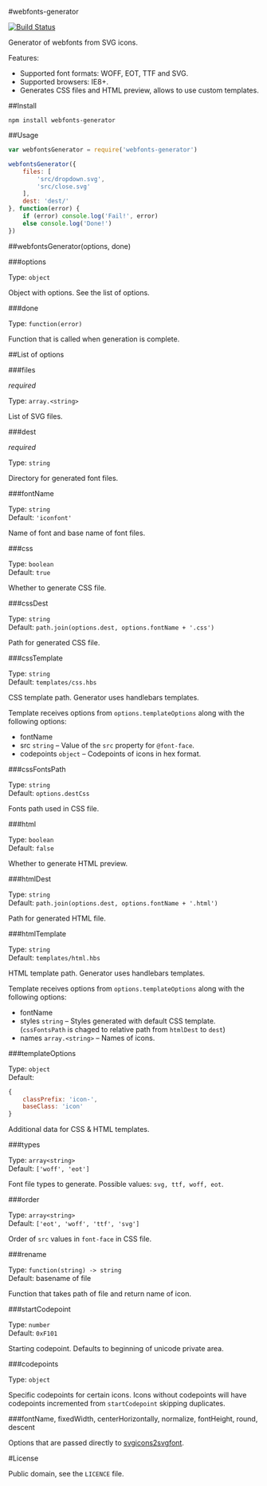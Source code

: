 #webfonts-generator


[![Build Status](https://travis-ci.org/sunflowerdeath/webfonts-generator.svg?branch=master)](https://travis-ci.org/sunflowerdeath/webfonts-generator)

Generator of webfonts from SVG icons.

Features:

* Supported font formats: WOFF, EOT, TTF and SVG.
* Supported browsers: IE8+.
* Generates CSS files and HTML preview, allows to use custom templates. 

##Install

`npm install webfonts-generator`

##Usage

```js
var webfontsGenerator = require('webfonts-generator')

webfontsGenerator({
	files: [
		'src/dropdown.svg',
		'src/close.svg'
	],
	dest: 'dest/'
}, function(error) {
	if (error) console.log('Fail!', error)
	else console.log('Done!')
})
```

##webfontsGenerator(options, done)

###options

Type: `object`

Object with options. See the list of options.

###done

Type: `function(error)`

Function that is called when generation is complete.

##List of options

###files

*required*

Type: `array.<string>`

List of SVG files.

###dest

*required*

Type: `string`

Directory for generated font files.

###fontName

Type: `string`
<br>
Default: `'iconfont'`

Name of font and base name of font files.

###css

Type: `boolean`
<br>
Default: `true`

Whether to generate CSS file.

###cssDest

Type: `string`
<br>
Default: `path.join(options.dest, options.fontName + '.css')`

Path for generated CSS file.

###cssTemplate

Type: `string`
<br>
Default: `templates/css.hbs`

CSS template path.
Generator uses handlebars templates.

Template receives options from `options.templateOptions` along with the following options:

* fontName
* src `string` &ndash; Value of the `src` property for `@font-face`.
* codepoints `object` &ndash; Codepoints of icons in hex format.

###cssFontsPath

Type: `string`
<br>
Default: `options.destCss`

Fonts path used in CSS file.

###html

Type: `boolean`
<br>
Default: `false`

Whether to generate HTML preview.

###htmlDest

Type: `string`
<br>
Default: `path.join(options.dest, options.fontName + '.html')`

Path for generated HTML file.

###htmlTemplate

Type: `string`
<br>
Default: `templates/html.hbs`

HTML template path.
Generator uses handlebars templates.

Template receives options from `options.templateOptions` along with the following options:

* fontName
* styles `string` &ndash; Styles generated with default CSS template.
	(`cssFontsPath` is chaged to relative path from `htmlDest` to `dest`)
* names `array.<string>` &ndash; Names of icons.

###templateOptions

Type: `object`
<br>
Default:
```js
{
	classPrefix: 'icon-',
	baseClass: 'icon'
}
```

Additional data for CSS & HTML templates.

###types

Type: `array<string>`
<br>
Default: `['woff', 'eot']`

Font file types to generate.
Possible values: `svg, ttf, woff, eot`.

###order

Type: `array<string>`
<br>
Default: `['eot', 'woff', 'ttf', 'svg']`

Order of `src` values in `font-face` in CSS file.

###rename

Type: `function(string) -> string`
<br>
Default: basename of file

Function that takes path of file and return name of icon.

###startCodepoint

Type: `number`
<br>
Default: `0xF101`

Starting codepoint. Defaults to beginning of unicode private area.

###codepoints

Type: `object`

Specific codepoints for certain icons.
Icons without codepoints will have codepoints incremented from `startCodepoint` skipping duplicates.

###fontName, fixedWidth, centerHorizontally, normalize, fontHeight, round, descent

Options that are passed directly to
[svgicons2svgfont](https://github.com/nfroidure/svgicons2svgfont).

#License

Public domain, see the `LICENCE` file.

